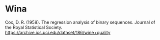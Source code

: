 # Wina


Cox, D. R. (1958). The regression analysis of binary sequences. Journal of the Royal Statistical Society.
https://archive.ics.uci.edu/dataset/186/wine+quality

